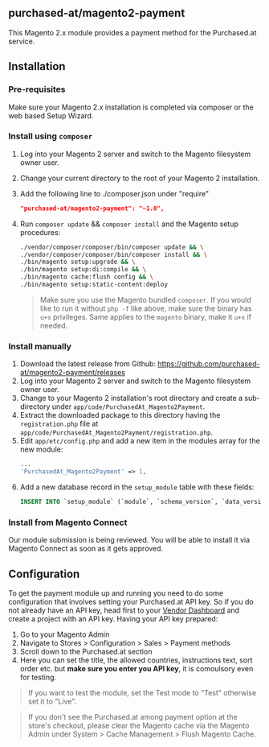 ## purchased-at/magento2-payment

This Magento 2.x module provides a payment method for the Purchased.at service.

## Installation

### Pre-requisites
Make sure your Magento 2.x installation is completed via composer or the web based Setup Wizard. 

### Install using `composer`

1. Log into your Magento 2 server and switch to the Magento filesystem owner user.
2. Change your current directory to the root of your Magento 2 installation.
3. Add the following line to ./composer.json under "require"

  	```json
  	"purchased-at/magento2-payment": "~1.0",
  	```

3. Run `composer update` && `composer install` and the Magento setup procedures:

  	```bash
  	./vendor/composer/composer/bin/composer update && \
  	./vendor/composer/composer/bin/composer install && \
  	./bin/magento setup:upgrade && \
  	./bin/magento setup:di:compile && \
  	./bin/magento cache:flush config && \
  	./bin/magento setup:static-content:deploy
  	```
	> Make sure you use the Magento bundled `composer`. If you would like to run it without `php -f` like above, make sure the binary has `u+x` privileges. Same applies to the `magento` binary, make it `u+x` if needed.

### Install manually

1. Download the latest release from Github: https://github.com/purchased-at/magento2-payment/releases
2. Log into your Magento 2 server and switch to the Magento filesystem owner user.
3. Change to your Magento 2 installation's root directory and create a sub-directory under `app/code/PurchasedAt_Magento2Payment`.
4. Extract the downloaded package to this directory having the `registration.php` file at `app/code/PurchasedAt_Magento2Payment/registration.php`.
5. Edit `app/etc/config.php` and add a new item in the modules array for the new module: 
	```php
	...
	'PurchasedAt_Magento2Payment' => 1,

	```
4. Add a new database record in the `setup_module` table with these fields:
	```SQL
	INSERT INTO `setup_module` (`module`, `schema_version`, `data_version`) VALUES ('PurchasedAt_Magento2Payment', '2.0.0', '2.0.0')

	```

### Install from Magento Connect
Our module submission is being reviewed. You will be able to install it via Magento Connect as soon as it gets approved.

## Configuration
To get the payment module up and running you need to do some configuration that involves setting your Purchased.at API key. So if you do not already have an API key, head first to your [Vendor Dashboard](https://vendor.purchased.at/) and create a project with an API key.
Having your API key prepared:

1. Go to your Magento Admin
2. Navigate to Stores > Configuration > Sales > Payment methods
3. Scroll down to the Purchased.at section
4. Here you can set the title, the allowed countries, instructions text, sort order etc. but **make sure you enter you API key**, it is comoulsory even for testing. 

> If you want to test the module, set the Test mode to "Test" otherwise set it to "Live".

> If you don't see the Purchased.at among payment option at the store's checkout, please clear the Magento cache via the Magento Admin under System > Cache Management > Flush Magento Cache.